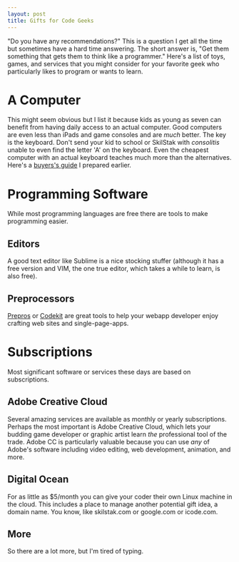```yaml
---
layout: post
title: Gifts for Code Geeks
---
```


"Do you have any recommendations?" This is a question I get all the
time but sometimes have a hard time answering. The short answer is,
"Get them something that gets them to think like a programmer."
Here's a list of toys, games, and services that you might consider
for your favorite geek who particularly likes to program or wants
to learn.

# A Computer

This might seem obvious but I list it because kids as young as seven can
benefit from having daily access to an actual computer. Good computers are
even less than iPads and game consoles and are *much* better. The key is the
keyboard. Don't send your kid to school or SkilStak with *consolitis* unable
to even find the letter 'A' on the keyboard. Even the cheapest computer with
an actual keyboard teaches much more than the alternatives. Here's
a [buyers's guide](/buyers-guide/) I prepared earlier.

# Programming Software

While most programming languages are free there are tools to make
programming easier.

## Editors

A good text editor like Sublime is a nice stocking stuffer (although
it has a free version and VIM, the one true editor, which takes a
while to learn, is also free).

## Preprocessors

[Prepros](http://prepros.io) or [Codekit](https://incident57.com/codekit/)
are great tools to help your webapp developer enjoy crafting web sites and
single-page-apps.

# Subscriptions

Most significant software or services these days are based on
subscriptions.

## Adobe Creative Cloud

Several amazing services are available as monthly or yearly
subscriptions.  Perhaps the most important is Adobe Creative Cloud,
which lets your budding game developer or graphic artist learn *the*
professional tool of the trade. Adobe CC is particularly valuable
because you can use *any* of Adobe's software including video
editing, web development, animation, and more.

## Digital Ocean

For as little as $5/month you can give your coder their own Linux
machine in the cloud. This includes a place to manage another
potential gift idea, a domain name. You know, like skilstak.com or
google.com or icode.com.

## More

So there are a lot more, but I'm tired of typing.

